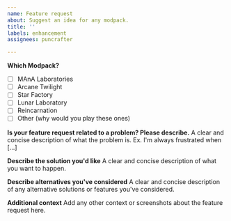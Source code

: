 ```yaml
---
name: Feature request
about: Suggest an idea for any modpack.
title: ''
labels: enhancement
assignees: puncrafter

---
```


**Which Modpack?**
- [ ] MAnA Laboratories
- [ ] Arcane Twilight
- [ ] Star Factory
- [ ] Lunar Laboratory
- [ ] Reincarnation
- [ ] Other (why would you play these ones)

**Is your feature request related to a problem? Please describe.**
A clear and concise description of what the problem is. Ex. I'm always frustrated when [...]

**Describe the solution you'd like**
A clear and concise description of what you want to happen.

**Describe alternatives you've considered**
A clear and concise description of any alternative solutions or features you've considered.

**Additional context**
Add any other context or screenshots about the feature request here.
